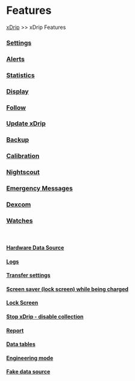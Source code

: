 # Features  
[xDrip](../README.md) >> xDrip Features  
  
### [Settings](./Settings.md)
### [Alerts](./Alerts_page.md)
### [Statistics](./Statistics.md)
### [Display](./Display/Display.md)
### [Follow](./Follow_page.md)
### [Update xDrip](./Updates.md)
### [Backup](./Backup.md)
### [Calibration](./Calibration.md)
### [Nightscout](./Nightscout_page.md)
### [Emergency Messages](./Emergency.md)
### [Dexcom](./Dexcom_page.md)
### [Watches](./Watches.md)
   
<br/>  
  
#### [Hardware Data Source](./HardwareDataSource.md)
#### [Logs](./Logs.md)
#### [Transfer settings](./CopySettings.md)
#### [Screen saver (lock screen) while being charged](./Screensaver.md)
#### [Lock Screen](./Lock-screen.md)
#### [Stop xDrip - disable collection](./Stop-xDrip.md)
#### [Report](./Report.md)
#### [Data tables](./Datatables.md)
#### [Engineering mode](./Engineering-Mode.md)
#### [Fake data source](./FakeDataSource.md)
  
